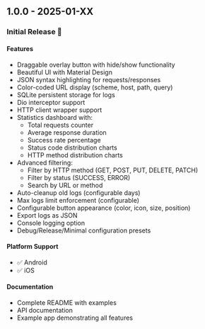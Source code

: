 ## 1.0.0 - 2025-01-XX

### Initial Release 🎉

#### Features
* Draggable overlay button with hide/show functionality
* Beautiful UI with Material Design
* JSON syntax highlighting for requests/responses
* Color-coded URL display (scheme, host, path, query)
* SQLite persistent storage for logs
* Dio interceptor support
* HTTP client wrapper support
* Statistics dashboard with:
    - Total requests counter
    - Average response duration
    - Success rate percentage
    - Status code distribution charts
    - HTTP method distribution charts
* Advanced filtering:
    - Filter by HTTP method (GET, POST, PUT, DELETE, PATCH)
    - Filter by status (SUCCESS, ERROR)
    - Search by URL or method
* Auto-cleanup old logs (configurable days)
* Max logs limit enforcement (configurable)
* Configurable button appearance (color, icon, size, position)
* Export logs as JSON
* Console logging option
* Debug/Release/Minimal configuration presets

#### Platform Support
* ✅ Android
* ✅ iOS


#### Documentation
* Complete README with examples
* API documentation
* Example app demonstrating all features
